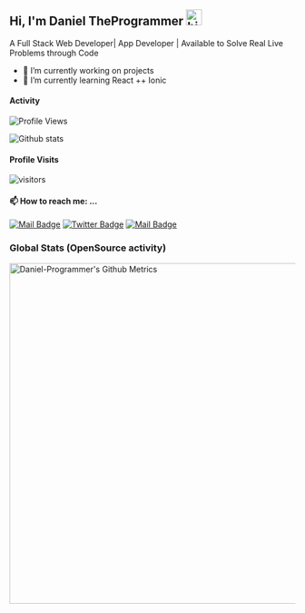  ## Hi, I'm Daniel TheProgrammer <img src="https://user-images.githubusercontent.com/1303154/88677602-1635ba80-d120-11ea-84d8-d263ba5fc3c0.gif" width="28px" alt="hi">

 A Full Stack Web Developer| App Developer | Available to Solve Real Live Problems through Code
- 🔭 I’m currently working on projects
- 🌱 I’m currently learning React ++ Ionic  

#### Activity
<!--START_SECTION:waka-->
![Profile Views](http://img.shields.io/badge/Profile%20Views-25-blue)





<!--END_SECTION:waka-->


![Github stats](https://github-readme-stats.vercel.app/api?username=Daniel-TheProgrammer&theme=vue&show_icons=true&count_private=true)
 
 #### Profile Visits 

![visitors](https://visitor-badge.glitch.me/badge?page_id=Daniel-TheProgrammer)

#### 📫 How to reach me: ...


[![Mail Badge](https://img.shields.io/badge/-njidaniel-c0392b?style=flat&labelColor=c0392b&logo=gmail&logoColor=white)](mailto:njid18753@gmail.com)
[![Twitter Badge](https://img.shields.io/badge/-@NJIDANIEL4-1ca0f1?style=flat&labelColor=1ca0f1&logo=twitter&logoColor=white&link=https://twitter.com/NJIDANIEL4)](https://twitter.com/NJIDANIEL4/) 
[![Mail Badge](https://img.shields.io/badge/-@njidanilo-405DE6?style=flat&labelColor=5851DB&logo=instagram&logoColor=white)](https://instagram.com/njidanilo)


### Global Stats (OpenSource activity)
<p>
    <img width="600"  
         src="https://metrics.lecoq.io/Daniel-TheProgrammer?id=Daniel-TheProgrammer" 
         alt="Daniel-Programmer's Github Metrics"
    />
</p>


